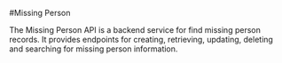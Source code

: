 #Missing Person

The Missing Person API is a backend service for find missing person records. It provides endpoints for creating, retrieving, updating, deleting and searching for missing person information.
